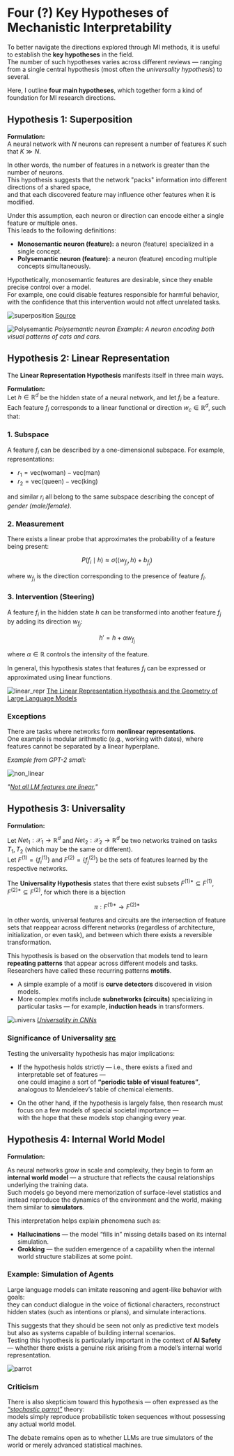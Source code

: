 # Four (?) Key Hypotheses of Mechanistic Interpretability  

To better navigate the directions explored through MI methods, it is useful to establish the **key hypotheses** in the field.  
The number of such hypotheses varies across different reviews — ranging from a single central hypothesis (most often the *universality hypothesis*) to several.  

Here, I outline **four main hypotheses**, which together form a kind of foundation for MI research directions.  

## **Hypothesis 1: Superposition**

**Formulation:**  
A neural network with $N$ neurons can represent a number of features $K$ such that $K \gg N$.  

In other words, the number of features in a network is greater than the number of neurons.  
This hypothesis suggests that the network "packs" information into different directions of a shared space,  
and that each discovered feature may influence other features when it is modified.  

Under this assumption, each neuron or direction can encode either a single feature or multiple ones.  
This leads to the following definitions:  

- **Monosemantic neuron (feature):** a neuron (feature) specialized in a single concept.  
- **Polysemantic neuron (feature):** a neuron (feature) encoding multiple concepts simultaneously.  

Hypothetically, monosemantic features are desirable, since they enable precise control over a model.  
For example, one could disable features responsible for harmful behavior,  
with the confidence that this intervention would not affect unrelated tasks.  

![superposition](https://ucarecdn.com/c5ddd512-9d0a-4a22-ad07-f545b93fda94/)
[Source](https://arxiv.org/pdf/2404.14082)  

![Polysemantic](https://ucarecdn.com/4993b5f3-0a25-4662-b8ed-f04580243810/)
*Polysemantic neuron Example: A neuron encoding both visual patterns of cats and cars.*  

## **Hypothesis 2: Linear Representation** 

The **Linear Representation Hypothesis** manifests itself in three main ways.  

**Formulation:**  
Let $h \in \mathbb{R}^d$ be the hidden state of a neural network, and let $f_i$ be a feature.  
Each feature $f_i$ corresponds to a linear functional or direction $w_c \in \mathbb{R}^d$, such that:  

### 1. Subspace  
A feature $f_i$ can be described by a one-dimensional subspace. For example, representations:  

- $r_1 = \text{vec}(\text{woman}) - \text{vec}(\text{man})$  
- $r_2 = \text{vec}(\text{queen}) - \text{vec}(\text{king})$  

and similar $r_i$ all belong to the same subspace describing the concept of *gender (male/female)*.  

### 2. Measurement  
There exists a linear probe that approximates the probability of a feature being present:  

$$
P(f_i \mid h) \approx \sigma(\langle w_{f_i}, h \rangle + b_{f_i})
$$  

where $w_{f_i}$ is the direction corresponding to the presence of feature $f_i$.  

### 3. Intervention (Steering)  
A feature $f_i$ in the hidden state $h$ can be transformed into another feature $f_j$  
by adding its direction $w_{f_j}$:  

$$
h' = h + \alpha w_{f_j}
$$  

where $\alpha \in \mathbb{R}$ controls the intensity of the feature.  


In general, this hypothesis states that features $f_i$ can be expressed or approximated using linear functions.  

![linear_repr](https://ucarecdn.com/a207cb2b-979f-443f-8ae8-087884b95761/)
[The Linear Representation Hypothesis and the Geometry of Large Language Models](https://arxiv.org/pdf/2311.03658)


### Exceptions  

There are tasks where networks form **nonlinear representations**.  
One example is modular arithmetic (e.g., working with dates), where features cannot be separated by a linear hyperplane.  

*Example from GPT-2 small:*  

![non_linear](https://ucarecdn.com/7a983b42-3f36-4b1e-9044-7a030630ab76/)

*"[Not all LM features are linear.](https://arxiv.org/pdf/2405.14860)"*  

## **Hypothesis 3: Universality**  

**Formulation:**  

Let $Net_1: \mathcal{X}_1 \to \mathbb{R}^d$ and $Net_2: \mathcal{X}_2 \to \mathbb{R}^d$ be two networks trained on tasks $T_1, T_2$ (which may be the same or different).  
Let $F^{(1)} = \{ f^{(1)}_i \}$ and $F^{(2)} = \{ f^{(2)}_j \}$ be the sets of features learned by the respective networks.  

The **Universality Hypothesis** states that there exist subsets $F^{(1)*} \subseteq F^{(1)}$, $F^{(2)*} \subseteq F^{(2)}$, for which there is a bijection  

$$
\pi : F^{(1)*} \to F^{(2)*}
$$  

In other words, universal features and circuits are the intersection of feature sets that reappear across different networks (regardless of architecture, initialization, or even task), and between which there exists a reversible transformation.  

This hypothesis is based on the observation that models tend to learn **repeating patterns** that appear across different models and tasks.  
Researchers have called these recurring patterns **motifs**.  

- A simple example of a motif is **curve detectors** discovered in vision models.  
- More complex motifs include **subnetworks (circuits)** specializing in particular tasks — for example, **induction heads** in transformers.  

![univers](https://ucarecdn.com/38e7133d-45b5-4328-927a-ec11990f4b2b/)
[*Universality in CNNs*](https://distill.pub/2020/circuits/zoom-in/)


### Significance of Universality [src](https://distill.pub/2020/circuits/zoom-in/#claim-3) 

Testing the universality hypothesis has major implications:  

- If the hypothesis holds strictly — i.e., there exists a fixed and interpretable set of features —  
  one could imagine a sort of **“periodic table of visual features”**, analogous to Mendeleev’s table of chemical elements.  

- On the other hand, if the hypothesis is largely false, then research must focus on a few models of special societal importance —  
  with the hope that these models stop changing every year. 


## **Hypothesis 4: Internal World Model**  

**Formulation:**  

As neural networks grow in scale and complexity, they begin to form an **internal world model** — a structure that reflects the causal relationships underlying the training data.  
Such models go beyond mere memorization of surface-level statistics and instead reproduce the dynamics of the environment and the world, making them similar to **simulators**.  

This interpretation helps explain phenomena such as:  

- **Hallucinations** — the model “fills in” missing details based on its internal simulation.  
- **Grokking** — the sudden emergence of a capability when the internal world structure stabilizes at some point.  


### Example: Simulation of Agents  

Large language models can imitate reasoning and agent-like behavior with goals:  
they can conduct dialogue in the voice of fictional characters, reconstruct hidden states (such as intentions or plans), and simulate interactions.  

This suggests that they should be seen not only as predictive text models but also as systems capable of building internal scenarios.  
Testing this hypothesis is particularly important in the context of **AI Safety** — whether there exists a genuine risk arising from a model’s internal world representation.  

![parrot](https://ucarecdn.com/900cde24-4990-4c8a-80db-95be0d6155bc/-/crop/1589x1079/178,0/-/preview/)

### Criticism  

There is also skepticism toward this hypothesis — often expressed as the [*“stochastic parrot”*](https://dl.acm.org/doi/pdf/10.1145/3442188.3445922) theory:  
models simply reproduce probabilistic token sequences without possessing any actual world model.  

The debate remains open as to whether LLMs are true simulators of the world or merely advanced statistical machines.  



